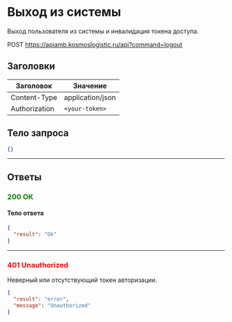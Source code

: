 # Выход из системы

Выход пользователя из системы и инвалидация токена доступа.

POST https://apiamb.kosmoslogistic.ru/api?command=logout

## Заголовки

| Заголовок           | Значение                       |
|---------------------|--------------------------------|
| Content-Type        | application/json              |
| Authorization       | `<your-token>`         |

## Тело запроса

```json
{}
```

---

## Ответы

### <span style="color: green;">200 OK</span>

#### Тело ответа

```json
{
  "result": "Ok"
}
```

---

### <span style="color: red;">401 Unauthorized</span>
Неверный или отсутствующий токен авторизации.

```json
{
  "result": "error",
  "message": "Unauthorized"
}
```
